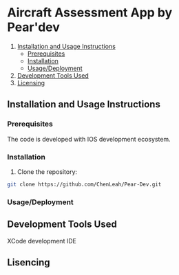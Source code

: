 # Aircraft Assessment App by Pear'dev
1. [Installation and Usage Instructions](#installation-and-usage-instructions)
    - [Prerequisites](#prerequisites)
    - [Installation](#installation)
    - [Usage/Deployment](#usagedeployment)
2. [Development Tools Used](#development-tools-used)
3. [Licensing](#licensing)
   
## Installation and Usage Instructions
### Prerequisites
The code is developed with IOS development ecosystem.
### Installation
1. Clone the repository:
  ```sh
  git clone https://github.com/ChenLeah/Pear-Dev.git
  ```
### Usage/Deployment

## Development Tools Used
XCode development IDE
## Lisencing
